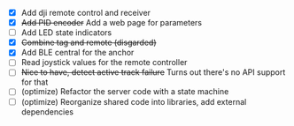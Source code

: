 - [x] Add dji remote control and receiver
- [x] <s>Add PID encoder</s> Add a web page for parameters
- [ ] Add LED state indicators
- [x] <s>Combine tag and remote (disgarded)</s>
- [x] Add BLE central for the anchor
- [ ] Read joystick values for the remote controller
- [ ] <s>Nice to have, detect active track failure</s> Turns out there's no API support for that
- [ ] (optimize) Refactor the server code with a state machine
- [ ] (optimize) Reorganize shared code into libraries, add external dependencies 
